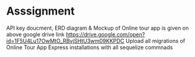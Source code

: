 # Asssignment
API key doucment, ERD diagram & Mockup of Online tour app is given on above google drive link
https://drive.google.com/open?id=1F5U4Lu17OwMtO_RBvjSHtU3wm09KKPDC
Upload all migrations of Online Tour App 
Express installations with all sequelize commnads
